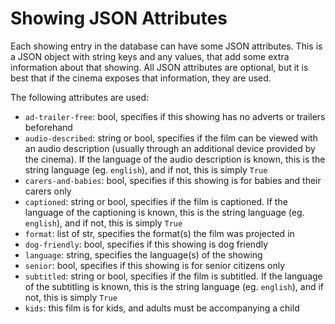 # Showing JSON Attributes

Each showing entry in the database can have some JSON attributes. This is a JSON object with string keys and any values,
that add some extra information about that showing. All JSON attributes are optional, but it is best that if the cinema
exposes that information, they are used.

The following attributes are used:
- `ad-trailer-free`: bool, specifies if this showing has no adverts or trailers beforehand
- `audio-described`: string or bool, specifies if the film can be viewed with an audio description (usually through an
additional device provided by the cinema). If the language of the audio description is known, this is the string 
language (eg. `english`), and if not, this is simply `True`
- `carers-and-babies`: bool, specifies if this showing is for babies and their carers only
- `captioned`: string or bool, specifies if the film is captioned. If the language of the captioning is known, this is
the string language (eg. `english`), and if not, this is simply `True`
- `format`: list of str, specifies the format(s) the film was projected in
- `dog-friendly`: bool, specifies if this showing is dog friendly
- `language`: string, specifies the language(s) of the showing
- `senior`: bool, specifies if this showing is for senior citizens only
- `subtitled`: string or bool, specifies if the film is subtitled. If the language of the subtitling is known, this is
the string language (eg. `english`), and if not, this is simply `True`
- `kids`: this film is for kids, and adults must be accompanying a child
